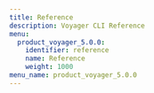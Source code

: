 ```yaml
---
title: Reference
description: Voyager CLI Reference
menu:
  product_voyager_5.0.0:
    identifier: reference
    name: Reference
    weight: 1000
menu_name: product_voyager_5.0.0
---
```

